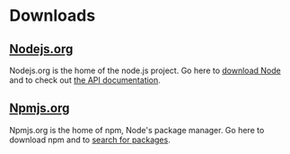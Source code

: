 # Downloads

## [Nodejs.org](http://nodejs.org)

Nodejs.org is the home of the node.js project. Go here to [download Node](http://nodejs.org/#download) and to check out [the API documentation](http://nodejs.org/docs/v0.4.11/api/).

## [Npmjs.org](http://npmjs.org)

Npmjs.org is the home of npm, Node's package manager. Go here to download npm and to [search for packages](http://search.npmjs.org).